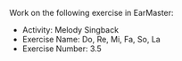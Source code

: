 Work on the following exercise in EarMaster:
- Activity: Melody Singback
- Exercise Name: Do, Re, Mi, Fa, So, La
- Exercise Number: 3.5
